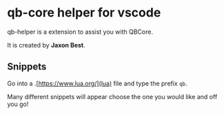 # qb-core helper for vscode

qb-helper is a extension to assist you with QBCore.

It is created by **Jaxon Best**.

## Snippets

Go into a .[https://www.lua.org/](lua) file and type the prefix `qb`.

Many different snippets will appear choose the one you would like and off you go!


